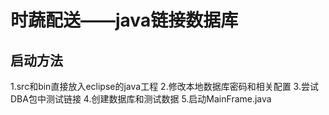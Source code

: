 # 时蔬配送——java链接数据库
## 启动方法
1.src和bin直接放入eclipse的java工程
2.修改本地数据库密码和相关配置
3.尝试DBA包中测试链接
4.创建数据库和测试数据
5.启动MainFrame.java
